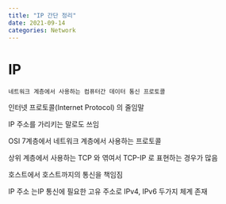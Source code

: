 ```yaml
---
title: "IP 간단 정리"
date: 2021-09-14
categories: Network
---
```


# IP

    네트워크 계층에서 사용하는 컴퓨터간 데이터 통신 프로토콜

인터넷 프로토콜(Internet Protocol) 의 줄임말

IP 주소를 가리키는 말로도 쓰임

OSI 7계층에서 네트워크 계층에서 사용하는 프로토콜

상위 계층에서 사용하는 TCP 와 엮여서 TCP-IP 로 표현하는 경우가 많음

호스트에서 호스트까지의 통신을 책임짐

IP 주소 는IP 통신에 필요한 고유 주소로 IPv4, IPv6 두가지 체계 존재

